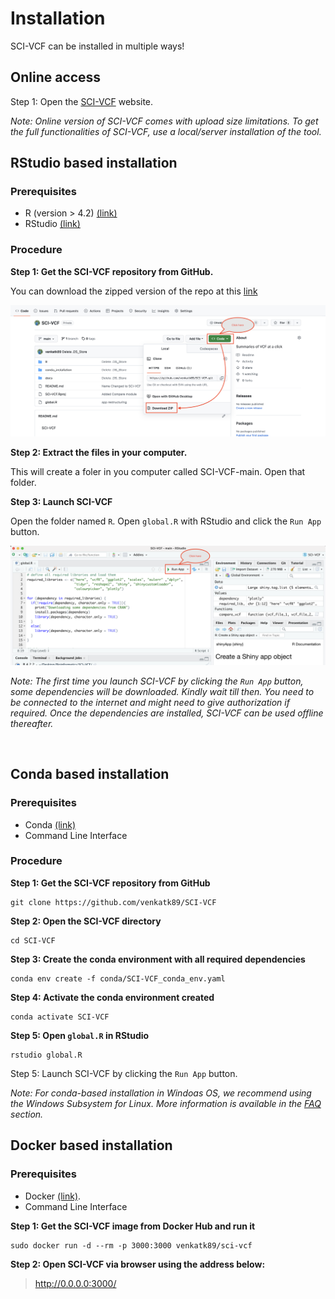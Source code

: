 # Installation


SCI-VCF can be installed in multiple ways!

## Online access

Step 1:  Open the [SCI-VCF](https://github.com/venkatk89/sum_vcf) website.


*Note: Online version of SCI-VCF comes with upload size limitations. To get the full functionalities of SCI-VCF, use a local/server installation of the tool.*



## RStudio based installation

### Prerequisites

+ R (version > 4.2) <a href="https://www.r-project.org/" target="_blank">(link)</a>
+ RStudio <a href="https://posit.co/products/open-source/rstudio/" target="_blank">(link)</a>
 
### Procedure

**Step 1: Get the SCI-VCF repository from GitHub.** 

You can download the zipped version of the repo at this <a href="https://github.com/venkatk89/SCI-VCF" target="_blank">link</a>

![github_download_image](img/github_zip_download.png)

**Step 2: Extract the files in your computer.** 

This will create a foler in you computer called SCI-VCF-main. Open that folder.


**Step 3: Launch SCI-VCF**

Open the folder named ```R```. Open ```global.R``` with RStudio and click the ```Run App``` button.

![rstudio_runapp_image](img/rstudio_runapp.png)

*Note: The first time you launch SCI-VCF by clicking the ```Run App``` button, some dependencies will be downloaded. Kindly wait till then. You need to be connected to the internet and might need to give authorization if required. Once the dependencies are installed, SCI-VCF can be used offline thereafter.*

<br>

## Conda based installation


### Prerequisites

+ Conda <a href="https://docs.conda.io/projects/conda/en/latest/user-guide/install/index.html#regular-installation" target="_blank">(link)</a>
+ Command Line Interface

### Procedure

**Step 1: Get the SCI-VCF repository from GitHub**
```
git clone https://github.com/venkatk89/SCI-VCF
```

**Step 2: Open the SCI-VCF directory**
```
cd SCI-VCF
```

**Step 3: Create the conda environment with all required dependencies** 
```
conda env create -f conda/SCI-VCF_conda_env.yaml
```

**Step 4: Activate the conda environment created**
```
conda activate SCI-VCF
```

**Step 5: Open ```global.R``` in RStudio**
```
rstudio global.R
```

Step 5: Launch SCI-VCF by clicking the ```Run App``` button.


*Note: For conda-based installation in Windoas OS, we recommend using the Windows Subsystem for Linux. More information is available in the [FAQ](faq.md) section.*

## Docker based installation

### Prerequisites

+ Docker <a href="https://docs.docker.com/get-docker/" target="_blank">(link)</a>.
+ Command Line Interface

**Step 1: Get the SCI-VCF image from Docker Hub and run it**
```
sudo docker run -d --rm -p 3000:3000 venkatk89/sci-vcf
```

**Step 2: Open SCI-VCF via browser using the address below:**

> http://0.0.0.0:3000/
